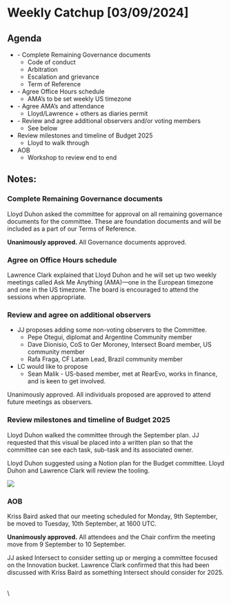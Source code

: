 # Weekly Catchup \[03/09/2024]

## Agenda

* \- Complete Remaining Governance documents&#x20;
  * Code of conduct
  * Arbitration&#x20;
  * Escalation and grievance&#x20;
  * Term of Reference&#x20;
* \- Agree Office Hours schedule
  * AMA’s to be set weekly US timezone&#x20;
* \- Agree AMA’s and attendance&#x20;
  * Lloyd/Lawrence + others as diaries permit&#x20;
* \- Review and agree additional observers and/or voting members&#x20;
  * See below
* Review milestones and timeline of Budget 2025
  * Lloyd to walk through
* AOB
  * Workshop to review end to end&#x20;

## Notes:

### **Complete Remaining Governance documents**

Lloyd Duhon asked the committee for approval on all remaining governance documents for the committee.  These are foundation documents and will be included as a part of our Terms of Reference.&#x20;

**Unanimously approved.** All Governance documents approved.

### **Agree on Office Hours schedule**

Lawrence Clark explained that Lloyd Duhon and he will set up two weekly meetings called Ask Me Anything (AMA)—one in the European timezone and one in the US timezone.  The board is encouraged to attend the sessions when appropriate.&#x20;

### **Review and agree on additional observers**

* JJ proposes adding some non-voting observers to the Committee.
  * Pepe Otegui, diplomat and Argentine Community member
  * Dave Dionisio, CoS to Ger Moroney, Intersect Board member, US community member
  * Rafa Fraga, CF Latam Lead, Brazil community member
* LC would like to propose&#x20;
  * Sean Malik - US-based member, met at RearEvo, works in finance, and is keen to get involved. &#x20;

Unanimously approved.  All individuals proposed are approved to attend future meetings as observers.&#x20;

### **Review milestones and timeline of Budget 2025**

Lloyd Duhon walked the committee through the September plan.  JJ requested that this visual be placed into a written plan so that the committee can see each task, sub-task and its associated owner.

Lloyd Duhon suggested using a Notion plan for the Budget committee.  Lloyd Duhon and Lawrence Clark will review the tooling.&#x20;

![](https://lh7-rt.googleusercontent.com/docsz/AD\_4nXerEZcCzBHh90hOs94ZtbFgSTd0OCdFebxLv-mi02DivMcJHyD06ikJIjqDAfhDmwTch17OvWHU9rSkl7Ph4UlFr4t7Z5L7Iukf6vrQEbuY1dpApKev-7A35AeK0cmAVJ8oxNRRfjzPP-hbvLPxeSU9\_pi9?key=V9\_tWKV5Wg6EnzjEyzNCew)

### **AOB**

Kriss Baird asked that our meeting scheduled for Monday, 9th September, be moved to Tuesday, 10th September, at 1600 UTC. &#x20;

**Unanimously approved.** All attendees and the Chair confirm the meeting move from 9 September to 10 September.

JJ asked Intersect to consider setting up or merging a committee focused on the Innovation bucket.  Lawrence Clark confirmed that this had been discussed with Kriss Baird as something Intersect should consider for 2025.

\
\
